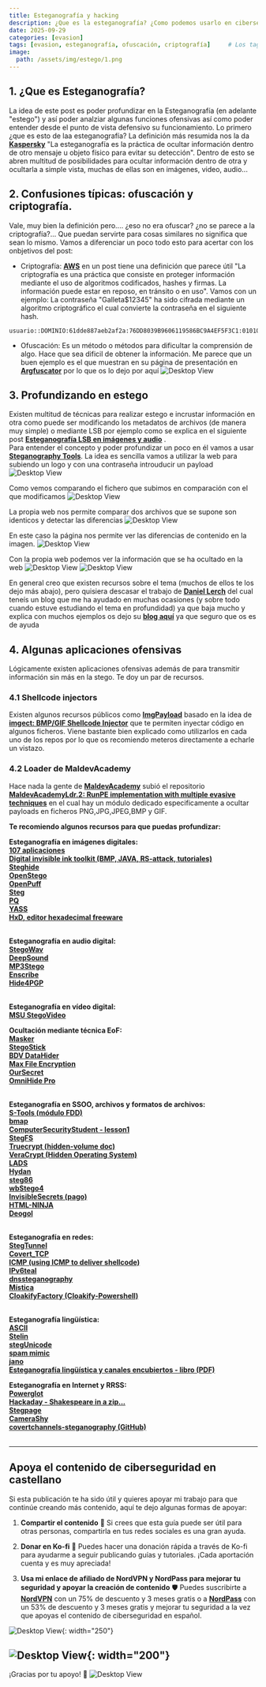 ```yaml
---
title: Esteganografía y hacking
description: ¿Que es la esteganografía? ¿Como podemos usarlo en ciberseguridad?
date: 2025-09-29
categories: [evasion]
tags: [evasion, esteganografía, ofuscación, criptografía]     # Los tags deben estar siempre en minúsculas.
image:
  path: /assets/img/estego/1.png
---
```


## 1. ¿Que es Esteganografía?
La idea de este post es poder profundizar en la Esteganografía (en adelante "estego") y así poder analziar algunas funciones ofensivas así como poder entender desde el punto de vista defensivo su funcionamiento. Lo primero ¿que es esto de laa esteganografía? La definición más resumida nos la da [**Kaspersky**](https://latam.kaspersky.com/resource-center/definitions/what-is-steganography?srsltid=AfmBOoqmvmrnOcsevn2LeCWEAD81hj2u8rZ82sEs49tZB8wgNKtal5EN&utm_source=affiliate&utm_medium=cpa&utm_campaign=es-LA_Affiliate_acq_ona_afm__all_b2c_awin_affiliatelink________&aw_affid=1858990&awc=22032_1758546067_63b2748c929d7ce57b887445c70eb834) "La esteganografía es la práctica de ocultar información dentro de otro mensaje u objeto físico para evitar su detección". Dentro de esto se abren multitud de posibilidades para ocultar información dentro de otra y ocultarla a simple vista, muchas de ellas son en imágenes, video, audio...


## 2. Confusiones típicas: ofuscación y criptografía.
Vale, muy bien la definición pero.... ¿eso no era ofuscar? ¿no se parece a la criptografía?... Que puedan servirte para cosas similares no significa que sean lo mismo. Vamos a diferenciar un poco todo esto para acertar con los onbjetivos del post:
- Criptografía: [**AWS**](https://aws.amazon.com/es/what-is/cryptography/) en un post tiene una definición que parece útil "La criptografía es una práctica que consiste en proteger información mediante el uso de algoritmos codificados, hashes y firmas. La información puede estar en reposo, en tránsito o en uso". Vamos con un ejemplo:
La contraseña "Galleta$12345" ha sido cifrada mediante un algoritmo criptográfico el cual convierte la contraseña en el siguiente hash.

```text
usuario::DOMINIO:61dde887aeb2af2a:76DD8039B9606119586BC9A4EF5F3C1:010100000000000080C0653150DE09D20107929B9D6080F5BB000000000200080053004D004200330001001E00570049004E002D0056005600400140053004D00420033002E006C006F00630061006C0003001E00570049004E002D005600560053004D00420033002E006C006F0063006100070008008
```

- Ofuscación: Es un método o métodos para dificultar la comprensión de algo. Hace que sea dificil de obtener la información. Me parece que un buen ejemplo es el que muestran en su página de presentación en  [**Argfuscator**](https://argfuscator.net/about.html) por lo que os lo dejo por aquí
![Desktop View](/assets/img/estego/argfuscator.svg)

## 3. Profundizando en estego
Existen multitud de técnicas para realizar estego e incrustar información en otra como puede ser modificando los metadatos de archivos (de manera muy simple) o mediante LSB por ejemplo como se explica en el siguiente post [**Esteganografía LSB en imágenes y audio**](https://daniellerch.me/stego/intro/lsb-es/) . <br>
Para entender el concepto y poder profundizar un poco en él vamos a usar [**Steganography Tools**](https://futureboy.us/stegano/). La idea es sencilla vamos a utilizar la web para subiendo un logo y con una contraseña introuducir un payload
![Desktop View](/assets/img/estego/estego1.png)

Como vemos comparando el fichero que subimos en comparación con el que modificamos 
![Desktop View](/assets/img/estego/stego2.png)

La propia web nos permite comparar dos archivos que se supone son identicos y detectar las diferencias
![Desktop View](/assets/img/estego/stego3.png)

En este caso la página nos permite ver las diferencias de contenido en la imagen. 
![Desktop View](/assets/img/estego/stego4.png)

Con la propia web podemos ver la información que se ha ocultado en la web
![Desktop View](/assets/img/estego/stego5.png)
![Desktop View](/assets/img/estego/stego6.png)

En general creo que existen recursos sobre el tema (muchos de ellos te los dejo más abajo), pero quisiera descasar el trabajo de [**Daniel Lerch**](https://www.linkedin.com/in/daniellerch/) del cual teneís un blog que me ha ayudado en muchas ocasiones (y sobre todo cuando estuve estudiando el tema en profundidad) ya que baja mucho y explica con muchos ejemplos os dejo su [**blog aquí**](https://daniellerch.me/index-es/) ya que seguro que os es de ayuda

## 4. Algunas aplicaciones ofensivas
Lógicamente existen aplicaciones ofensivas además de para transmitir información sin más en la stego. Te doy un par de recursos. 

### 4.1 Shellcode injectors
Existen algunos recursos públicos como [**ImgPayload**](https://github.com/CyberSecurityUP/ImgPayload) basado en la idea de [**imgect: BMP/GIF Shellcode Injector**](https://github.com/0xZDH/imgect) que te permiten inyectar código en algunos ficheros. Viene bastante bien explicado como utilizarlos en cada uno de los repos por lo que os recomiendo meteros directamente a echarle un vistazo.

### 4.2 Loader de MaldevAcademy
Hace nada la gente de [**MaldevAcademy**](https://maldevacademy.com/) subió el repositorio [**MaldevAcademyLdr.2: RunPE implementation with multiple evasive techniques**](https://github.com/Maldev-Academy/MaldevAcademyLdr.2?tab=readme-ov-file) en el cual hay un módulo dedicado especificamente a ocultar payloads en ficheros PNG,JPG,JPEG,BMP y GIF.




**Te recomiendo algunos recursos para que puedas profundizar:**

**Esteganografía en imágenes digitales:** <br>
[**107 aplicaciones**](https://www.jjtc.com/Steganography/tools.html) <br>
[**Digital invisible ink toolkit (BMP, JAVA, RS-attack, tutoriales)**](https://diit.sourceforge.net/) <br>
[**Steghide**](https://steghide.sourceforge.net/) <br>
[**OpenStego**](https://www.openstego.com/) <br>
[**OpenPuff**](https://embeddedsw.net/OpenPuff_Steganography_Home.html) <br>
[**Steg**](https://steg.drupalgardens.com/) <br>
[**PQ**](https://dde.binghamton.edu/download/pq/) <br>
[**YASS**](https://www.ws.binghamton.edu/fridrich/Research/yass_attack.pdf) <br>
[**HxD, editor hexadecimal freeware**](https://mh-nexus.de/en/hxd/) <br>
<br>

**Esteganografía en audio digital:** <br>
[**StegoWav**](https://packetstormsecurity.com/files/21655/stegowav.zip.html) <br>
[**DeepSound**](https://jpinsoft.net/DeepSound/) <br>
[**MP3Stego**](https://www.petitcolas.net/steganography/mp3stego/) <br>
[**Enscribe**](https://www.coppercloudmusic.com/enscribe/) <br>
[**Hide4PGP**](https://www.heinz-repp.onlinehome.de/Hide4PGP.htm) <br>
<br>

**Esteganografía en vídeo digital:** <br>
[**MSU StegoVideo**](https://compression.ru/video/stego_video/index_en.html)
<br>

**Ocultación mediante técnica EoF:** <br>
[**Masker**](https://softpuls.weebly.com/) <br>
[**StegoStick**](https://stegostick.sourceforge.net) <br>
[**BDV DataHider**](https://www.bdvnotepad.com/products/bdv-datahider/) <br>
[**Max File Encryption**](https://max-file-encryption.informer.com/) <br>
[**OurSecret**](https://www.securekit.net/oursecret.html) <br>
[**OmniHide Pro**](https://omnihide.com/) <br>
<br>

**Esteganografía en SSOO, archivos y formatos de archivos:** <br>
[**S-Tools (módulo FDD)**](https://www.ljudmila.org/matej/privacy/kripto/stegodl.html) <br>
[**bmap**](https://dl.packetstormsecurity.net/linux/security/bmap-1.0.17.tar.gz) <br>
[**ComputerSecurityStudent - lesson1**](https://www.computersecuritystudent.com/FORENSICS/HIDING/lesson1/index.html) <br>
[**StegFS**](https://github.com/albinoloverats/stegfs) <br>
[**Truecrypt (hidden-volume doc)**](https://www.truecrypt71a.com/documentation/plausible-deniability/hidden-volume/) <br>
[**VeraCrypt (Hidden Operating System)**](https://www.veracrypt.fr/en/VeraCrypt%20Hidden%20Operating%20System.html) <br>
[**LADS**](https://www.aldeid.com/wiki/LADS) <br>
[**Hydan**](https://www.autistici.org/crypto/index.php/remository/Steganography/linux/hydan-0.13-(linux)/) <br>
[**steg86**](https://crates.io/crates/steg86) <br>
[**wbStego4**](https://www.bailer.at/wbstego/pr_4ix0.htm) <br>
[**InvisibleSecrets (pago)**](https://www.east-tec.com/invisiblesecrets/steganography-software/) <br>
[**HTML-NINJA**](https://github.com/ephreet/html-ninja) <br>
[**Deogol**](https://hord.ca/projects/deogol/intro.html) <br>
<br>

**Esteganografía en redes:** <br>
[**StegTunnel**](https://sourceforge.net/projects/steg-tunnel/) <br>
[**Covert_TCP**](https://dunnesec.wordpress.com/2014/12/10/covert_tcp-file-transfer-for-linux/) <br>
[**ICMP (using ICMP to deliver shellcode)**](https://blog.romanrii.com/using-icmp-to-deliver-shellcode) <br>
[**IPv6teal**](https://github.com/christophetd/IPv6teal) <br>
[**dnssteganography**](https://github.com/adamcritchley/dnssteganography) <br>
[**Mística**](https://github.com/IncideDigital/Mistica) <br>
[**CloakifyFactory (Cloakify-Powershell)**](https://github.com/dumpsterfirevip/Cloakify-Powershell) <br>
<br>

**Esteganografía lingüística:** <br>
[**ASCII**](https://pictureworthsthousandwords.appspot.com/) <br>
[**Stelin**](https://stelin.sourceforge.net/) <br>
[**stegUnicode**](https://github.com/mindcrypt/stegUnicode) <br>
[**spam mimic**](https://www.spammimic.com/) <br>
[**jano**](https://github.com/mindcrypt/jano) <br>
[**Esteganografía lingüística y canales encubiertos - libro (PDF)**](https://github.com/mindcrypt/libros/blob/master/Esteganograf%C3%ADa%20ling%C3%BC%C3%ADstica%20y%20canales%20encubiertos%20-%20libro.pdf)
<br>

**Esteganografía en Internet y RRSS:** <br>
[**Powerglot**](https://github.com/mindcrypt/powerglot) <br>
[**Hackaday - Shakespeare in a zip...**](https://hackaday.com/2018/11/07/shakespeare-in-a-zip-in-a-rar-hidden-in-an-image-on-twitter/) <br>
[**Stegpage**](https://sourceforge.net/projects/stegpage/) <br>
[**CameraShy**](https://sourceforge.net/projects/camerashy/) <br>
[**covertchannels-steganography (GitHub)**](https://github.com/mindcrypt/covertchannels-steganography) <br>
<br>



---
## Apoya el contenido de ciberseguridad en castellano

Si esta publicación te ha sido útil y quieres apoyar mi trabajo para que continúe creando más contenido, aquí te dejo algunas formas de apoyar:

1. **Compartir el contenido**  📲
   Si crees que esta guía puede ser útil para otras personas, compartirla en tus redes sociales es una gran ayuda. 

2. **Donar en Ko-fi**  💖
   Puedes hacer una donación rápida a través de Ko-fi para ayudarme a seguir publicando guías y tutoriales. ¡Cada aportación cuenta y es muy apreciada! 

   <script type='text/javascript' src='https://storage.ko-fi.com/cdn/widget/Widget_2.js'></script><script type='text/javascript'>kofiwidget2.init('Apoya este contenido!', '#455d85', 'A0A41BO608');kofiwidget2.draw();</script> 
3. **Usa mi enlace de afiliado de NordVPN y NordPass para mejorar tu seguridad y apoyar la creación de contenido**  🛡️
   Puedes suscribirte a [**NordVPN**](https://go.nordvpn.net/aff_c?offer_id=15&aff_id=132246&url_id=902) con un 75% de descuento y 3 meses gratis o a [**NordPass**](https://nordpass.com/special/?utm_medium=affiliate&utm_term&utm_content&utm_campaign=off488&utm_source=aff132246&aff_free) con un 53% de descuento y 3 meses gratis y mejorar tu seguridad a la vez que apoyas el contenido de ciberseguridad en español. <br>
   
![Desktop View](/assets/img/Nordvpn/logonordvpn.png){: width="250"}

![Desktop View](/assets/img/Nordvpn/logonordpass.png){: width="200"}
---

¡Gracias por tu apoyo! 🙏
![Desktop View](/assets/img/banner.png) <br>
